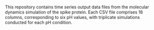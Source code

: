 This repository contains time series output data files from the molecular dynamics simulation of the spike protein. Each CSV file comprises 18 columns, corresponding to six pH values, with triplicate simulations conducted for each pH condition.
